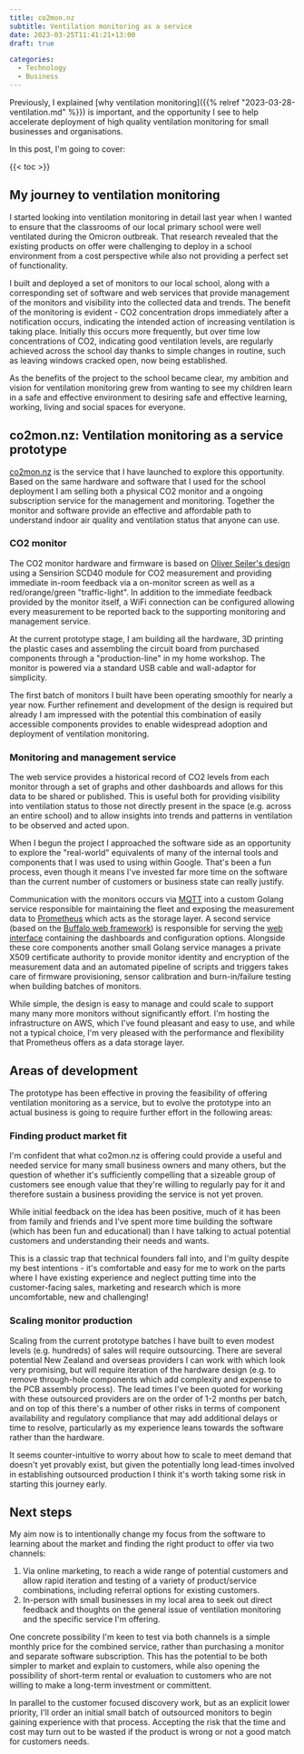 ```yaml
---
title: co2mon.nz
subtitle: Ventilation monitoring as a service
date: 2023-03-25T11:41:21+13:00
draft: true

categories:
  - Technology
  - Business
---
```


Previously, I explained [why ventilation monitoring]({{% relref "2023-03-28-ventilation.md" %}}) is important, and the opportunity I see to help accelerate deployment of high quality ventilation monitoring for small businesses and organisations.

In this post, I'm going to cover:

{{< toc >}}

## My journey to ventilation monitoring

I started looking into ventilation monitoring in detail last year when I wanted to ensure that the classrooms of our local primary school were well ventilated during the Omicron outbreak. That research revealed that the existing products on offer were challenging to deploy in a school environment from a cost perspective while also not providing a perfect set of functionality.

I built and deployed a set of monitors to our local school, along with a corresponding set of software and web services that provide management of the monitors and visibility into the collected data and trends. The benefit of the monitoring is evident - CO2 concentration drops immediately after a notification occurs, indicating the intended action of increasing ventilation is taking place. Initially this occurs more frequently, but over time low concentrations of CO2, indicating good ventilation levels, are regularly achieved across the school day thanks to simple changes in routine, such as leaving windows cracked open, now being established.

As the benefits of the project to the school became clear, my ambition and vision for ventilation monitoring grew from wanting to see my children learn in a safe and effective environment to desiring safe and effective learning, working, living and social spaces for everyone.


## co2mon.nz: Ventilation monitoring as a service prototype

[co2mon.nz](https://co2mon.nz/) is the service that I have launched to explore this opportunity. Based on the same hardware and software that I used for the school deployment I am selling both a physical CO2 monitor and a ongoing subscription service for the management and monitoring. Together the monitor and software provide an effective and affordable path to understand indoor air quality and ventilation status that anyone can use.

### CO2 monitor

The CO2 monitor hardware and firmware is based on [Oliver Seiler's design](https://github.com/oseiler2/CO2Monitor) using a Sensirion SCD40 module for CO2 measurement and providing immediate in-room feedback via a on-monitor screen as well as a red/orange/green "traffic-light". In addition to the immediate feedback provided by the monitor itself, a WiFi connection can be configured allowing every measurement to be reported back to the supporting monitoring and management service.

At the current prototype stage, I am building all the hardware, 3D printing the plastic cases and assembling the circuit board from purchased components through a "production-line" in my home workshop. The monitor is powered via a standard USB cable and wall-adaptor for simplicity.

The first batch of monitors I built have been operating smoothly for nearly a year now. Further refinement and development of the design is required but already I am impressed with the potential this combination of easily accessible components provides to enable widespread adoption and deployment of ventilation monitoring.

### Monitoring and management service

The web service provides a historical record of CO2 levels from each monitor through a set of graphs and other dashboards and allows for this data to be shared or published. This is useful both for providing visibility into ventilation status to those not directly present in the space (e.g. across an entire school) and to allow insights into trends and patterns in ventilation to be observed and acted upon.

When I begun the project I approached the software side as an opportunity to explore the "real-world" equivalents of many of the internal tools and components that I was used to using within Google. That's been a fun process, even though it means I've invested far more time on the software than the current number of customers or business state can really justify.

Communication with the monitors occurs via [MQTT](https://mosquitto.org/) into a custom Golang service responsible for maintaining the fleet and exposing the measurement data to [Prometheus](https://prometheus.io/) which acts as the storage layer. A second service (based on the [Buffalo web framework](https://gobuffalo.io/)) is responsible for serving the [web interface](https://co2mon.nz/) containing the dashboards and configuration options. Alongside these core components another small Golang service manages a private X509 certificate authority to provide monitor identity and encryption of the measurement data and an automated pipeline of scripts and triggers takes care of firmware provisioning, sensor calibration and burn-in/failure testing when building batches of monitors.

While simple, the design is easy to manage and could scale to support many many more monitors without significantly effort. I'm hosting the infrastructure on AWS, which I've found pleasant and easy to use, and while not a typical choice, I'm very pleased with the performance and flexibility that Prometheus offers as a data storage layer.

## Areas of development

The prototype has been effective in proving the feasibility of offering ventilation monitoring as a service, but to evolve the prototype into an actual business is going to require further effort in the following areas:

### Finding product market fit

I'm confident that what co2mon.nz is offering could provide a useful and needed service for many small business owners and many others, but the question of whether it's sufficiently compelling that a sizeable group of customers see enough value that they're willing to regularly pay for it and therefore sustain a business providing the service is not yet proven.

While initial feedback on the idea has been positive, much of it has been from family and friends and I've spent more time building the software (which has been fun and educational) than I have talking to actual potential customers and understanding their needs and wants.

This is a classic trap that technical founders fall into, and I'm guilty despite my best intentions - it's comfortable and easy for me to work on the parts where I have existing experience and neglect putting time into the customer-facing sales, marketing and research which is more uncomfortable, new and challenging!


### Scaling monitor production

Scaling from the current prototype batches I have built to even modest levels (e.g. hundreds) of sales will require outsourcing. There are several potential New Zealand and overseas providers I can work with which look very promising, but will require iteration of the hardware design (e.g. to remove through-hole components which add complexity and expense to the PCB assembly process). The lead times I've been quoted for working with these outsourced providers are on the order of 1-2 months per batch, and on top of this there's a number of other risks in terms of component availability and regulatory compliance that may add additional delays or time to resolve, particularly as my experience leans towards the software rather than the hardware.

It seems counter-intuitive to worry about how to scale to meet demand that doesn't yet provably exist, but given the potentially long lead-times involved in establishing outsourced production I think it's worth taking some risk in starting this journey early.


## Next steps

My aim now is to intentionally change my focus from the software to learning about the market and finding the right product to offer via two channels:

1. Via online marketing, to reach a wide range of potential customers and allow rapid iteration and testing of a variety of product/service combinations, including referral options for existing customers.
1. In-person with small businesses in my local area to seek out direct feedback and thoughts on the general issue of ventilation monitoring and the specific service I'm offering.

One concrete possibility I'm keen to test via both channels is a simple monthly price for the combined service, rather than purchasing a monitor and separate software subscription. This has the potential to be both simpler to market and explain to customers, while also opening the possibility of short-term rental or evaluation to customers who are not willing to make a long-term investment or committent.

In parallel to the customer focused discovery work, but as an explicit lower priority, I'll order an initial small batch of outsourced monitors to begin gaining experience with that process. Accepting the risk that the time and cost may turn out to be wasted if the product is wrong or not a good match for customers needs.
